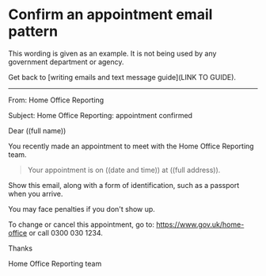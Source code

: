 # Confirm an appointment email pattern

This wording is given as an example. It is not being used by any government department or agency.

Get back to [writing emails and text message guide](LINK TO GUIDE). 

***

From: Home Office Reporting

Subject: Home Office Reporting: appointment confirmed

Dear ((full name))

You recently made an appointment to meet with the Home Office Reporting team.

> Your appointment is on ((date and time)) at ((full address)). 

Show this email, along with a form of identification, such as a passport when you arrive.

You may face penalties if you don't show up.

To change or cancel this appointment, go to: https://www.gov.uk/home-office or call 0300 030 1234.

Thanks

Home Office Reporting team
